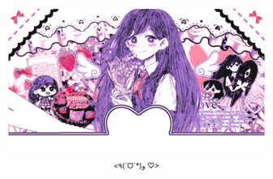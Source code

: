 ![image alt](https://github.com/marislilies/marislilies/blob/9be096efad8930dd9bbfdb1352a067e0fff426d8/tumblr.gif)
<p style="text-align:center"> <more  about  me  in  my  carrd  !> </p>
<p style="text-align:center"> <٩(ˊᗜˋ*)و ♡> </p>
